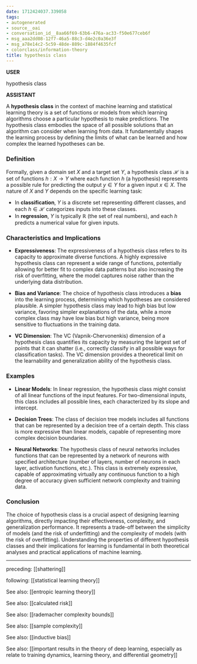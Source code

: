 ```yaml
---
date: 1712424037.339058
tags:
- autogenerated
- source__oai
- conversation_id__8aa66f69-63b6-476a-ac33-f50e677ceb6f
- msg_aaa2dd08-12f7-46a5-88c3-d4e2c0a36e3f
- msg_a78e14c2-5c59-48de-889c-1884f4635fcf
- colorclass/information-theory
title: hypothesis class
---
```


**USER**

hypothesis class


**ASSISTANT**

A **hypothesis class** in the context of machine learning and statistical learning theory is a set of functions or models from which learning algorithms choose a particular hypothesis to make predictions. The hypothesis class embodies the space of all possible solutions that an algorithm can consider when learning from data. It fundamentally shapes the learning process by defining the limits of what can be learned and how complex the learned hypotheses can be.

### Definition

Formally, given a domain set $X$ and a target set $Y$, a hypothesis class $\mathcal{H}$ is a set of functions $h: X \rightarrow Y$ where each function $h$ (a hypothesis) represents a possible rule for predicting the output $y \in Y$ for a given input $x \in X$. The nature of $X$ and $Y$ depends on the specific learning task:

- In **classification**, $Y$ is a discrete set representing different classes, and each $h \in \mathcal{H}$ categorizes inputs into these classes.
- In **regression**, $Y$ is typically $\mathbb{R}$ (the set of real numbers), and each $h$ predicts a numerical value for given inputs.

### Characteristics and Implications

- **Expressiveness**: The expressiveness of a hypothesis class refers to its capacity to approximate diverse functions. A highly expressive hypothesis class can represent a wide range of functions, potentially allowing for better fit to complex data patterns but also increasing the risk of overfitting, where the model captures noise rather than the underlying data distribution.
  
- **Bias and Variance**: The choice of hypothesis class introduces a **bias** into the learning process, determining which hypotheses are considered plausible. A simpler hypothesis class may lead to high bias but low variance, favoring simpler explanations of the data, while a more complex class may have low bias but high variance, being more sensitive to fluctuations in the training data.

- **VC Dimension**: The VC (Vapnik-Chervonenkis) dimension of a hypothesis class quantifies its capacity by measuring the largest set of points that it can shatter (i.e., correctly classify in all possible ways for classification tasks). The VC dimension provides a theoretical limit on the learnability and generalization ability of the hypothesis class.

### Examples

- **Linear Models**: In linear regression, the hypothesis class might consist of all linear functions of the input features. For two-dimensional inputs, this class includes all possible lines, each characterized by its slope and intercept.
  
- **Decision Trees**: The class of decision tree models includes all functions that can be represented by a decision tree of a certain depth. This class is more expressive than linear models, capable of representing more complex decision boundaries.

- **Neural Networks**: The hypothesis class of neural networks includes functions that can be represented by a network of neurons with specified architecture (number of layers, number of neurons in each layer, activation functions, etc.). This class is extremely expressive, capable of approximating virtually any continuous function to a high degree of accuracy given sufficient network complexity and training data.

### Conclusion

The choice of hypothesis class is a crucial aspect of designing learning algorithms, directly impacting their effectiveness, complexity, and generalization performance. It represents a trade-off between the simplicity of models (and the risk of underfitting) and the complexity of models (with the risk of overfitting). Understanding the properties of different hypothesis classes and their implications for learning is fundamental in both theoretical analyses and practical applications of machine learning.


---

preceding: [[shattering]]  


following: [[statistical learning theory]]

See also: [[entropic learning theory]]


See also: [[calculated risk]]


See also: [[rademacher complexity bounds]]


See also: [[sample complexity]]


See also: [[inductive bias]]


See also: [[important results in the theory of deep learning, especially as relate to training dynamics, learning theory, and differential geometry]]
